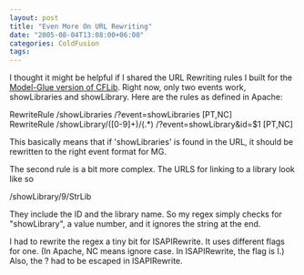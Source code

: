 ```yaml
---
layout: post
title: "Even More On URL Rewriting"
date: "2005-08-04T13:08:00+06:00"
categories: ColdFusion 
tags: 
---
```


I thought it might be helpful if I shared the URL Rewriting rules I built for the <a href="http://mg.cflib.org">Model-Glue version of CFLib</a>. Right now, only two events work, showLibraries and showLibrary. Here are the rules as defined in Apache:

RewriteRule /showLibraries /?event=showLibraries [PT,NC]<br>
RewriteRule /showLibrary/([0-9]+)/(.*) /?event=showLibrary&id=$1 [PT,NC]<br>

This basically means that if 'showLibraries' is found in the URL, it should be rewritten to the right event format for MG. 

The second rule is a bit more complex. The URLS for linking to a library look like so

/showLibrary/9/StrLib

They include the ID and the library name. So my regex simply checks for "showLibrary", a value number, and it ignores the string at the end. 

I had to rewrite the regex a tiny bit for ISAPIRewrite. It uses different flags for one. (In Apache, NC means ignore case. In ISAPIRewrite, the flag is I.) Also, the ? had to be escaped in ISAPIRewrite.